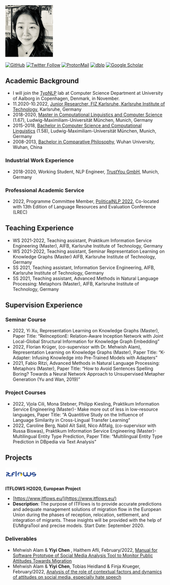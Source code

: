 <img src="personal/images/IMG_7721.jpg" width="150" style="align-content: center"/>

[![GitHub](https://img.shields.io/github/followers/siebeniris?style=social)](https://github.com/siebeniris)
[![Twitter Follow](https://img.shields.io/twitter/follow/YiyiChen?style=social)](https://twitter.com/YiyiChen)
[![ProtonMail](https://img.shields.io/badge/ProtonMail-8B89CC)](mailto:chen.yiyi@pm.me)
[![dblp](https://a11ybadges.com/badge?logo=dblp)](https://dblp.org/pid/71/1-2.html)
[![Google Scholar](https://a11ybadges.com/badge?logo=googlescholar)](https://scholar.google.com/citations?user=nCLP2jcAAAAJ)

[//]: # (My Résumé: <a href="CV.pdf"> CV </a>)

## Academic Background
* I will join the [TypNLP](https://twitter.com/TypNLP) lab at Computer Science Department at University of Aalborg in Copenhagen, Denmark, in November.
* 11.2020-10.2022, [Junior Researcher, FIZ Karlsruhe, Karlsruhe Institute of Technology](https://www.fiz-karlsruhe.de/en/forschung/lebenslauf-und-publikationen-yiyi-chen), Karlsruhe, Germany
* 2018-2020, [Master in  Computational Linguistics and Computer Science](https://www.cis.uni-muenchen.de/ueber_uns/index.html) (1.67), Ludwig-Maximiliam-Universität München, Munich, Germany
* 2015-2018, [Bachelor in Computer Science and Computational Linguistics](https://www.ifi.lmu.de/front-page-en) (1.58), Ludwig-Maximiliam-Universität München, Munich, Germany
* 2008-2013, [Bachelor in Comparative Philosophy](http://philo.whu.edu.cn/), Wuhan University, Wuhan, China

### Industrial Work Experience

* 2018-2020, Working Student, NLP Engineer, [TrustYou GmbH](https://www.trustyou.com/), Munich, Germany

### Professional Academic Service

* 2022, Programme Committee Member, [PoliticalNLP 2022](https://sites.google.com/view/politicalnlp2022/home
  ), Co-located with 13th Edition of Language Resources and Evaluation Conference (LREC)

## Teaching Experience

* WS 2021-2022, Teaching assistant, Praktikum Information Service Engineering (Master), AIFB, Karlsruhe Institute of Technology, Germany
* WS 2021-2022, Teaching assistant, Seminar Representation Learning on Knowledge Graphs (Master) AIFB, Karlsruhe Institute of Technology, Germany
* SS 2021, Teaching assistant, Information Service Engineering, AIFB, Karlsruhe Institute of Technology, Germany
* SS 2021, Teaching assistant, Advanced Methods in Natural Language Processing: Metaphors (Master), AIFB, Karlsruhe Institute of Technology, Germany

## Supervision Experience

### Seminar Course

* 2022, Yi Xu, Representation Learning on Knowledge Graphs (Master), Paper Title: “ReInceptionE: Relation-Aware Inception Network with Joint Local-Global Structural Information for Knowledge Graph Embedding”
* 2022, Florian Krüger, (co-supervisor with Dr. Mehwish Alam), Representation Learning on Knowledge Graphs (Master), Paper Title: “K-Adapter: Infusing Knowledge into Pre-Trained Models with Adapters”
* 2021, Fabio Ritzi, Advanced Methods in Natural Language Processing: Metaphors (Master),  Paper Title: “How to Avoid Sentences Spelling Boring? Towards a Neural Network Approach to Unsupervised Metapher Generation (Yu and Wan, 2019)”

### Project Courses

* 2022, Vjola Cili, Mona Stebner, Philipp Kiesling, Praktikum Information Service Engineering (Master)- Make more out of less in low-resource languages, Paper Title: “A Quantitive Study on the Influence of Language Similarity in Cross-Lingual Transfer Learning”
* 2022, Caroline Berg, Nabil Aït Saïd, Nico Aßfalg, (co-supervisor with Russa Biswas), Praktikum Information Service Engineering (Master)- Multilingual Entity Type Prediction, Paper Title: “Multilingual Entity Type Prediction in DBpedia via Text Analysis”


## Projects

<img src="itflows.png" width="100" style="align-content: center"/>

__ITFLOWS H2020, European Project__

* [https://www.itflows.eu/](https://www.itflows.eu/)
* __Description__: The purpose of ITFlows is to provide accurate predictions and adequate management solutions of migration flow in the European Union during the phases of reception, relocation, settlement, and integration of migrants. These insights will be provided with the help of EUMigraTool and precise models. Start Date: September 2020.

### Deliverables

* Mehwish Alam & __Yiyi Chen__ , Haithem Afli, February/2022, [Manual for Software Prototype of Social Media Analysis Tool to Monitor Public Attitudes Towards Migration](https://www.itflows.eu/wp-content/uploads/2022/06/27.-D5.3-ITFLOWS.pdf)
* Mehwish Alam & __Yiyi Chen__, Tobias Heidland & Finja Krueger, February/2022, [Analysis of the role of contextual factors and dynamics of attitudes on social media, especially hate speech](https://www.itflows.eu/wp-content/uploads/2022/06/28.-D5.4-ITFLOWS.pdf)

[//]: # ()
[//]: # (## Notes )

[//]: # ()
[//]: # (### Set up M1 Max for Deep Learning)

[//]: # ()
[//]: # (More Detaill: [https://siebeniris.github.io/M1MAX/]&#40;https://siebeniris.github.io/M1MAX/&#41;)

[//]: # ()
